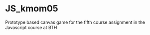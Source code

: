 # JS_kmom05
Prototype based canvas game for the fifth course assignment in the Javascript course at BTH
